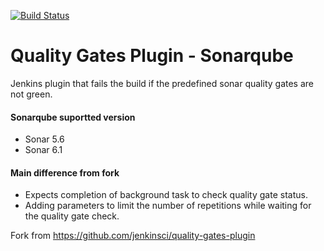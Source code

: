 [![Build Status](https://travis-ci.org/arkanjoms/qa-plugin-sonar.svg?branch=master)](https://travis-ci.org/arkanjoms/qa-plugin-sonar)

# Quality Gates Plugin - Sonarqube
Jenkins plugin that fails the build if the predefined sonar quality gates are not green.

#### Sonarqube suportted version

* Sonar 5.6
* Sonar 6.1

#### Main difference from fork

* Expects completion of background task to check quality gate status.
* Adding parameters to limit the number of repetitions while waiting for the quality gate check.


Fork from https://github.com/jenkinsci/quality-gates-plugin
